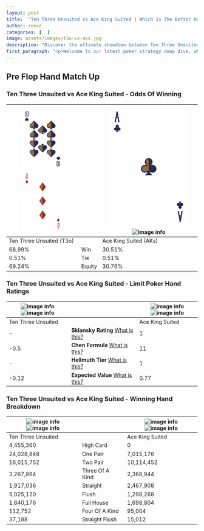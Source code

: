 ```yaml
---
layout: post
title:  "Ten Three Unsuited Vs Ace King Suited | Which Is The Better Hand In Poker? A Complete Guide"
author: reece
categories: [  ]
image: assets/images/t3o-vs-aks.jpg
description: "Discover the ultimate showdown between Ten Three Unsuited and Ace King Suited in poker! Uncover the odds, strategies, and scenarios where one hand triumphs over the other. Get ready to up your poker game with this thrilling analysis."
first_paragraph: "<p>Welcome to our latest poker strategy deep dive, where we're pitting two distinct hands against each other in a high-stakes showdown: Ten Three Unsuited vs Ace King Suited.</p><p>In the dynamic world of poker, every decision counts, and knowing which hand holds the upper hand is key to your success at the table.</p><p>In this article, we'll dissect these two hands, explore the scenarios where one dominates the other, and equip you with the knowledge to make strategic choices that can tip the odds in your favor.</p><p>Get ready to unravel the intriguing dynamics of these poker hands and elevate your game to new heights.</p>"
---
```




[comment]: # (sp0)

## Pre Flop Hand Match Up

<div class="table hand-ratings" markdown="1"> 



### Ten Three Unsuited vs Ace King Suited - Odds Of Winning


    
| ![image info](assets/images/hand1/T.png) ![image info](assets/images/hand1/3o.png) |  | ![image info](assets/images/hand2/A.png) ![image info](assets/images/hand2/ks.png) |
| -------- | -------- | -------- |
| Ten Three Unsuited (T3o) |  | Ace King Suited (AKs) |
| 68.99% | Win | 30.51% |
| 0.51% | Tie | 0.51% |
| 69.24% | Equity | 30.76% |




[comment]: # (sp1)



### Ten Three Unsuited vs Ace King Suited - Limit Poker Hand Ratings


    
| ![image info](https://www.riverpairs.com/assets/images/hand1/T.png) ![image info](https://www.riverpairs.com/assets/images/hand1/3o.png) |  | ![image info](https://www.riverpairs.com/assets/images/hand2/A.png) ![image info](https://www.riverpairs.com/assets/images/hand2/ks.png) |
| -------- | -------- | -------- |
| Ten Three Unsuited |  | Ace King Suited |
| - | **Sklansky Rating** [What is this?](/sklansky-rating-explained) | 1 |
| -0.5 | **Chen Formula** [What is this?](/chen-formula-explained) | 11 |
| - | **Hellmuth Tier** [What is this?](/Hellmuth-tier-explained) | 1 |
| -0.12 | **Expected Value** [What is this?](/expected-value-explained) | 0.77 |




[comment]: # (sp2)



### Ten Three Unsuited vs Ace King Suited - Winning Hand Breakdown


    
| ![image info](https://www.riverpairs.com/assets/images/hand1/T.png) ![image info](https://www.riverpairs.com/assets/images/hand1/3o.png) |  | ![image info](https://www.riverpairs.com/assets/images/hand2/A.png) ![image info](https://www.riverpairs.com/assets/images/hand2/ks.png) |
| -------- | -------- | -------- |
| Ten Three Unsuited |  | Ace King Suited |
| 4,455,360 | High Card | 0 |
| 24,028,848 | One Pair | 7,015,176 |
| 16,015,752 | Two Pair | 10,114,452 |
| 3,267,864 | Three Of A Kind | 2,368,944 |
| 1,917,036 | Straight | 2,467,908 |
| 5,025,120 | Flush | 1,298,268 |
| 1,840,176 | Full House | 1,698,804 |
| 112,752 | Four Of A Kind | 95,004 |
| 37,188 | Straight Flush | 15,012 |




[comment]: # (sp3)



</div>

[comment]: # (sp4)



[comment]: # (sp5)

